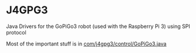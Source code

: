 # J4GPG3
Java Drivers for the GoPiGo3 robot (used with the Raspberry Pi 3) using SPI protocol


Most of the important stuff is in [com/j4gpg3/control/GoPiGo3.java](https://github.com/GautamV/J4GPG3/blob/master/com/j4gpg3/control/GoPiGo3.java)
